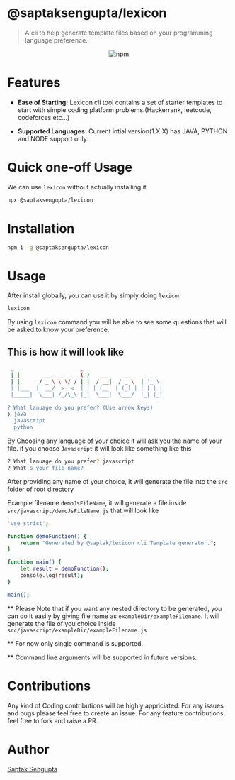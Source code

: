 # @saptaksengupta/lexicon
> A cli to help generate template files based on your programming language preference.

<p align="center">
    <img alt="npm" src="https://img.shields.io/npm/v/@saptaksengupta/lexicon?style=plastic">
</p>

# Features

- **Ease of Starting:** Lexicon cli tool contains a set of starter templates to start with simple coding platform problems.(Hackerrank, leetcode, codeforces etc...)

- **Supported Languages:** Current intial version(1.X.X) has JAVA, PYTHON and NODE support only.

# Quick one-off Usage

We can use `lexicon` without actually installing it
```bash
npx @saptaksengupta/lexicon
```

# Installation
```bash
npm i -g @saptaksengupta/lexicon
```
# Usage

After install globally, you can use it by simply doing `lexicon`
```bash
lexicon
```
By using `lexicon` command you will be able to see some questions that will be asked to know your preference.

## This is how it will look like

```bash
 _                     _
 | |       ___  __  __ (_)   ___    ___    _ __
 | |      / _ \ \ \/ / | |  / __|  / _ \  | '_ \
 | |___  |  __/  >  <  | | | (__  | (_) | | | | |
 |_____|  \___| /_/\_\ |_|  \___|  \___/  |_| |_|

? What lanuage do you prefer? (Use arrow keys)
❯ java
  javascript
  python

```
By Choosing any language of your choice it will ask you the name of your file. 
if you choose `Javascript` it will look like something like this
```bash
? What lanuage do you prefer? javascript
? What's your file name?
```

After providing any name of your choice, it will generate the file into the `src` folder of root directory

Example filename `demoJsFileName`, it will generate a file inside `src/javascript/demoJsFileName.js` that will look like
```bash
'use strict';

function demoFunction() {
    return "Generated by @saptak/lexicon cli Template generator.";
}

function main() {
    let result = demoFunction();
    console.log(result);
}

main();
```
** Please Note that if you want any nested directory to be generated, you can do it easily by giving file name as
`exampleDir/exampleFilename`. 
It will generate the file of you choice inside `src/javascript/exampleDir/exampleFilename.js`

** For now only single command is supported.

** Command line arguments will be supported in future versions.

# Contributions
Any kind of Coding contributions will be highly appriciated. For any issues and bugs please feel free to create an issue. For any feature contributions, feel free to fork and raise a PR.

# Author
[Saptak Sengupta](https://www.linkedin.com/in/saptak-sengupta-8866ab160/)
